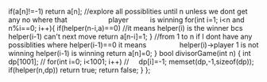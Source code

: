 if(a[n]!=-1)
return a[n];
//explore all possiblities until n unless we dont get any no where that                     player           is winning
for(int i=1; i<n and n%i==0; i++){
if(helper(n-i,a)==0)
//it means helper(i) is the winner bcs helper(i-1) can't  next move
return a[n-i]=1;
}
//from 1 to n if I dont have any possiblities where helper(i-1)==0 it means                 helper(i)->player 1 is not winning helper(i-1) is winning
return a[n]=0;
}
bool divisorGame(int n) {
int dp[1001];
// for(int i=0; i<1001; i++)
//     dp[i]=-1;
memset(dp,-1,sizeof(dp));
if(helper(n,dp))
return true;
return false;
}
};
```